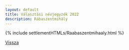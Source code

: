```yaml
---
layout: default
title: Választási névjegyzék 2022
description: Rábaszentmihály
---
```


{% include settlementHTMLs/Raabaszentmihaaly.html %}

[Vissza](./)